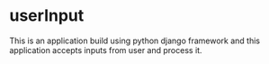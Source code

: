 # userInput
This is an application build using python django framework and this application accepts inputs from user and process it.
